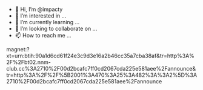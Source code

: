 - 👋 Hi, I’m @impacty
- 👀 I’m interested in ...
- 🌱 I’m currently learning ...
- 💞️ I’m looking to collaborate on ...
- 📫 How to reach me ...

<!---
impacty/impacty is a ✨ special ✨ repository because its `README.md` (this file) appears on your GitHub profile.
You can click the Preview link to take a look at your changes.
--->
magnet:?xt=urn:btih:90a1d6cd61f24e3c9d3e16a2b46cc35a7cba38af&tr=http%3A%2F%2Fbt02.nnm-club.cc%3A2710%2F00d2bcafc7ff0cd2067cda225e581aee%2Fannounce&tr=http%3A%2F%2F%5B2001%3A470%3A25%3A482%3A%3A2%5D%3A2710%2F00d2bcafc7ff0cd2067cda225e581aee%2Fannounce
